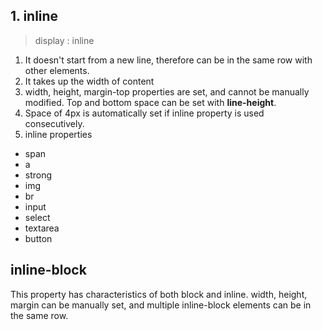 ## 1. inline

> display : inline

1. It doesn't start from a new line, therefore can be in the same row with other elements.
2. It takes up the width of content
3. width, height, margin-top properties are set, and cannot be manually modified. Top and bottom space can be set with **line-height**.
4. Space of 4px is automatically set if inline property is used consecutively.
5. inline properties
  + span
  + a
  + strong
  + img
  + br
  + input
  + select
  + textarea
  + button


## inline-block

This property has characteristics of both block and inline. width, height, margin can be manually set, and multiple inline-block elements can be in the same row.
